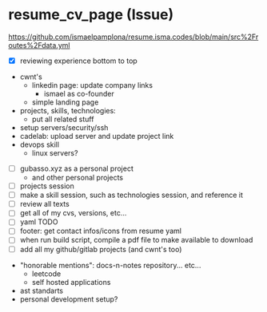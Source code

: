 # resume_cv_page (Issue)

https://github.com/ismaelpamplona/resume.isma.codes/blob/main/src%2Froutes%2Fdata.yml

- [x] reviewing experience bottom to top
- cwnt's
  - linkedin page: update company links
    - ismael as co-founder
  - simple landing page
- projects, skills, technologies:
  - put all related stuff
- setup servers/security/ssh
- cadelab: upload server and update project link
- devops skill
  - linux servers?
- [ ] gubasso.xyz as a personal project
  - and other personal projects
- [ ] projects session
- [ ] make a skill session, such as technologies session, and reference it
- [ ] review all texts
- [ ] get all of my cvs, versions, etc...
- [ ] yaml TODO
- [ ] footer: get contact infos/icons from resume yaml
- [ ] when run build script, compile a pdf file to make available to download
- [ ] add all my github/gitlab projects (and cwnt's too)
- "honorable mentions": docs-n-notes repository... etc...
  - leetcode
  - self hosted applications
- ast standarts
- personal development setup?
